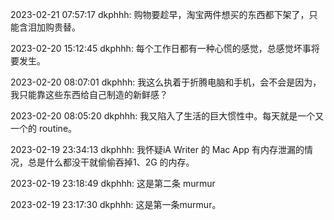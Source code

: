 2023-02-21 07:57:17 dkphhh: 购物要趁早，淘宝两件想买的东西都下架了，只能含泪加购贵替。

2023-02-20 15:12:45 dkphhh: 每个工作日都有一种心慌的感觉，总感觉坏事将要发生。

2023-02-20 08:07:01 dkphhh: 我这么执着于折腾电脑和手机，会不会是因为，我只能靠这些东西给自己制造的新鲜感？

2023-02-20 08:05:20 dkphhh: 我又陷入了生活的巨大惯性中。每天就是一个又一个的 routine。

2023-02-19 23:34:13 dkphhh: 我怀疑iA Writer 的 Mac App 有内存泄漏的情况，总是什么都没干就偷偷吞掉1、2G 的内存。

2023-02-19 23:18:49 dkphhh: 这是第二条 murmur

2023-02-19 23:17:30 dkphhh: 这是第一条murmur。


